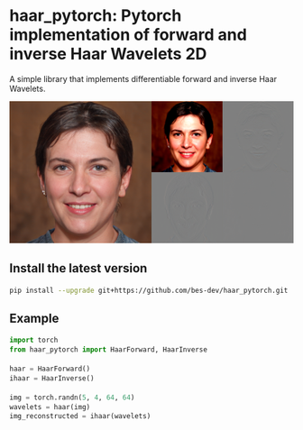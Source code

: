 # haar_pytorch: Pytorch implementation of forward and inverse Haar Wavelets 2D

A simple library that implements differentiable forward and inverse Haar Wavelets.

<p align="center">
  <img src="resources/haar.png"/>
</p>

## Install the latest version

```bash
pip install --upgrade git+https://github.com/bes-dev/haar_pytorch.git
```

## Example
```python
import torch
from haar_pytorch import HaarForward, HaarInverse

haar = HaarForward()
ihaar = HaarInverse()

img = torch.randn(5, 4, 64, 64)
wavelets = haar(img)
img_reconstructed = ihaar(wavelets)
```

